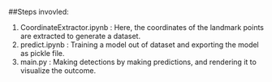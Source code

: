 ##Steps invovled:
1. CoordinateExtractor.ipynb : Here, the coordinates of the landmark points are extracted to generate a dataset.
2. predict.ipynb : Training a model out of dataset and exporting the model as pickle file.
3. main.py : Making detections by making predictions, and rendering it to visualize the outcome.
